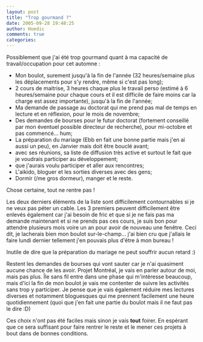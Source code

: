 ```yaml
---
layout: post
title: "Trop gourmand ?"
date: 2005-09-28 19:48:25
author: Hoedic
comments: true
categories: 
---
```



Possiblement que j'ai été trop gourmand quant à ma capacité de travail/occupation pour cet automne :
-  Mon boulot, surement jusqu'à la fin de l'année (32 heures/semaine plus les déplacements pour s'y rendre, même si c'est pas long);
-  2 cours de maitrise, 3 heures chaque plus le travail perso (estimé à 6 heures/semaine pour chaque cours et il est difficile de faire moins car la charge est assez importante), jusqu'à la fin de l'année;
-  Ma demande de passage au doctorat qui me prend pas mal de temps en lecture et en réflexion, pour le mois de novembre;
-  Des demandes de bourses pour le futur doctorat (fortement conseillé par mon éventuel possible directeur de recherche), pour mi-octobre et pas commencé... hum;
-  La préparation du mariage (Ebb en fait une bonne partie mais j'en ai aussi un peu), en Janvier mais doit être bouclé avant;
-   avec ses réunions, sa liste de diffusion très active et surtout le fait que je voudrais participer au développement;
-   que j'aurais voulu participer et aller aux rencontres; 
-  L'aikido, bloguer et les sorties diverses avec des gens;
-  Dormir (/me gros dormeur), manger et le reste.

Chose certaine, tout ne rentre pas !

Les deux derniers éléments de la liste sont difficilement contournables si je ne veux pas péter un cable. Les 3 premiers peuvent difficilement être enlevés également car j'ai besoin de fric et que si je ne fais pas ma demande maintenant et si ne prends pas ces cours, je suis bon pour attendre plusieurs mois voire un an pour avoir de nouveau une fenêtre. Ceci dit, je lacherais bien mon boulot sur-le-champ... j'ai bien cru que j'allais le faire lundi dernier tellement j'en pouvais plus d'être à mon bureau !

Inutile de dire que la préparation du mariage ne peut souffrir aucun retard :)

Restent les demandes de bourses qui vont sauter car je n'ai quasiment aucune chance de les avoir. Projet Montréal, je vais en parler autour de moi, mais pas plus. Île sans fil entre dans une phase qui m'intéresse beaucoup, mais d'ici la fin de mon boulot je vais me contenter de suivre les activités sans trop y participer. Je pense que je vais également réduire mes lectures diverses et notamment bloguesques qui me prennent facilement une heure quotidiennement (quoi que j'en fait une partie du boulot mais il ne faut pas le dire :D)

Ces choix n'ont pas été faciles mais sinon je vais **tout** foirer. En espérant que ce sera suffisant pour faire rentrer le reste et le mener ces projets à bout dans de bonnes conditions.